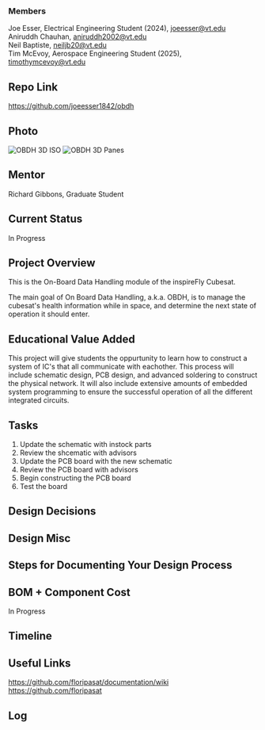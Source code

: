 
### Members
Joe Esser, Electrical Engineering Student (2024), joeesser@vt.edu <br>
Aniruddh Chauhan, aniruddh2002@vt.edu <br>
Neil Baptiste, neiljb20@vt.edu <br>
Tim McEvoy, Aerospace Engineering Student (2025), timothymcevoy@vt.edu <br>

## Repo Link
<a class="button is-link" href="[https://magicmirror.builders/](https://github.com/joeesser1842/obdh)" >https://github.com/joeesser1842/obdh</a>

## Photo
![OBDH 3D ISO](images/obdh_v2_3d_iso.png)
![OBDH 3D Panes](images/obdh_v2_3d_panes.png)

## Mentor
Richard Gibbons, Graduate Student

## Current Status
In Progress

## Project Overview
This is the On-Board Data Handling module of the inspireFly Cubesat.

The main goal of On Board Data Handling, a.k.a. OBDH, is to manage the cubesat's health information while in space, and determine the next state of operation it should enter.

## Educational Value Added
This project will give students the oppurtunity to learn how to construct a system of IC's that all communicate with eachother. This process will include schematic design, PCB design, and advanced soldering to construct the physical network. It will also include extensive amounts of embedded system programming to ensure the successful operation of all the different integrated circuits.

## Tasks
1. Update the schematic with instock parts <br>
2. Review the shcematic with advisors <br>
3. Update the PCB board with the new schematic <br>
4. Review the PCB board with advisors <br>
5. Begin constructing the PCB board <br>
6. Test the board <br>

## Design Decisions

## Design Misc

## Steps for Documenting Your Design Process

## BOM + Component Cost
In Progress

## Timeline

## Useful Links
https://github.com/floripasat/documentation/wiki <br>
https://github.com/floripasat <br>

## Log


